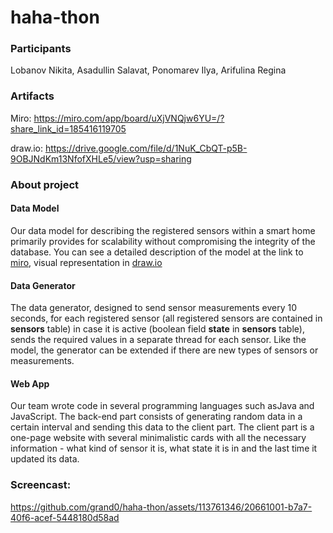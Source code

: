 # haha-thon
### Participants
Lobanov Nikita, Asadullin Salavat, Ponomarev Ilya, Arifulina Regina

### Artifacts
Miro: https://miro.com/app/board/uXjVNQjw6YU=/?share_link_id=185416119705

draw.io: https://drive.google.com/file/d/1NuK_CbQT-p5B-9OBJNdKm13NfofXHLe5/view?usp=sharing  

### About project
#### Data Model
Our data model for describing the registered sensors within a smart home primarily provides for scalability without compromising the integrity of the database. You can see a detailed description of the model at the link to <a href="https://miro.com/app/board/uXjVNQjw6YU=/?share_link_id=185416119705">miro</a>, visual representation in <a href="https://drive.google.com/file/d/1NuK_CbQT-p5B-9OBJNdKm13NfofXHLe5/view?usp=sharing">draw.io</a>
#### Data Generator
The data generator, designed to send sensor measurements every 10 seconds, for each registered sensor (all registered sensors are contained in **sensors** table) in case it is active (boolean field **state** in **sensors** table), sends the required values in a separate thread for each sensor. Like the model, the generator can be extended if there are new types of sensors or measurements.
#### Web App
Our team wrote code in several programming languages such asJava and JavaScript. The back-end part consists of generating random data in a certain interval and sending this data to the client part. The client part is a one-page website with several minimalistic cards with all the necessary information - what kind of sensor it is, what state it is in and the last time it updated its data.
### Screencast: 
https://github.com/grand0/haha-thon/assets/113761346/20661001-b7a7-40f6-acef-5448180d58ad


